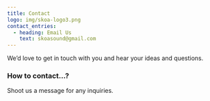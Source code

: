 ```yaml
---
title: Contact
logo: img/skoa-logo3.png
contact_entries:
  - heading: Email Us
    text: skoasound@gmail.com
---
```

We’d love to get in touch with you and hear your ideas and questions. 

<h3 class="f4 b lh-title mb2">How to contact…?</h3> 

Shoot us a message for any inquiries.
